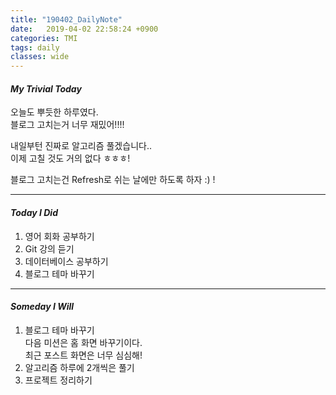 ```yaml
---
title: "190402_DailyNote"
date:   2019-04-02 22:58:24 +0900
categories: TMI
tags: daily
classes: wide
---
```

#### _My Trivial Today_

오늘도 뿌듯한 하루였다.  
블로그 고치는거 너무 재밌어!!!!  
  
내일부턴 진짜로 알고리즘 풀겠습니다..  
이제 고칠 것도 거의 없다 ㅎㅎㅎ!  
  
블로그 고치는건 Refresh로 쉬는 날에만 하도록 하자 :) !

___

#### _Today I Did_
  
1. 영어 회화 공부하기  
2. Git 강의 듣기  
3. 데이터베이스 공부하기
4. 블로그 테마 바꾸기  
    
___

#### _Someday I Will_ 
 
1. 블로그 테마 바꾸기  
다음 미션은 홈 화면 바꾸기이다.  
최근 포스트 화면은 너무 심심해!  
2. 알고리즘 하루에 2개씩은 풀기  
3. 프로젝트 정리하기  